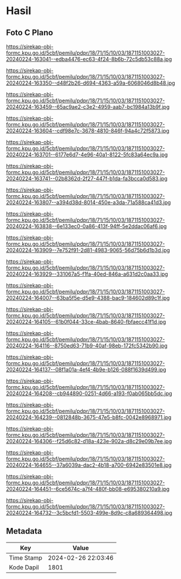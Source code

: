 # Hasil

## Foto C Plano

https://sirekap-obj-formc.kpu.go.id/5cbf/pemilu/pdpr/18/71/15/10/03/1871151003027-20240224-163041--edba4476-ec63-4f24-8b6b-72c5db53c88a.jpg

https://sirekap-obj-formc.kpu.go.id/5cbf/pemilu/pdpr/18/71/15/10/03/1871151003027-20240224-163350--d48f2b26-d694-4363-a59a-6068046d8b48.jpg

https://sirekap-obj-formc.kpu.go.id/5cbf/pemilu/pdpr/18/71/15/10/03/1871151003027-20240224-163459--65ac9ae2-c3e2-4959-aab7-bc1984a13b9f.jpg

https://sirekap-obj-formc.kpu.go.id/5cbf/pemilu/pdpr/18/71/15/10/03/1871151003027-20240224-163604--cdf98e7c-3678-4810-846f-94a4c72f5873.jpg

https://sirekap-obj-formc.kpu.go.id/5cbf/pemilu/pdpr/18/71/15/10/03/1871151003027-20240224-163701--6177e6d7-4e96-40a1-8122-5fc83a64ec9a.jpg

https://sirekap-obj-formc.kpu.go.id/5cbf/pemilu/pdpr/18/71/15/10/03/1871151003027-20240224-163741--02b8362d-2f27-447f-b1da-fa3bcca0d583.jpg

https://sirekap-obj-formc.kpu.go.id/5cbf/pemilu/pdpr/18/71/15/10/03/1871151003027-20240224-163807--a394d38d-8014-450e-a3da-71a588ca41d3.jpg

https://sirekap-obj-formc.kpu.go.id/5cbf/pemilu/pdpr/18/71/15/10/03/1871151003027-20240224-163838--6e133ec0-0a86-413f-94ff-5e2ddac06af6.jpg

https://sirekap-obj-formc.kpu.go.id/5cbf/pemilu/pdpr/18/71/15/10/03/1871151003027-20240224-163909--7e752f91-2d81-4983-9065-56d75b6d1b3d.jpg

https://sirekap-obj-formc.kpu.go.id/5cbf/pemilu/pdpr/18/71/15/10/03/1871151003027-20240224-163929--331067a5-f1fa-40ed-846a-a631d2c0aa33.jpg

https://sirekap-obj-formc.kpu.go.id/5cbf/pemilu/pdpr/18/71/15/10/03/1871151003027-20240224-164007--63ba5f5e-d5e9-4388-bac9-184602d89c1f.jpg

https://sirekap-obj-formc.kpu.go.id/5cbf/pemilu/pdpr/18/71/15/10/03/1871151003027-20240224-164105--61b0f044-33ce-4bab-8640-fbfaecc41f1d.jpg

https://sirekap-obj-formc.kpu.go.id/5cbf/pemilu/pdpr/18/71/15/10/03/1871151003027-20240224-164116--8750ed63-71b9-40af-98eb-172fc5342b90.jpg

https://sirekap-obj-formc.kpu.go.id/5cbf/pemilu/pdpr/18/71/15/10/03/1871151003027-20240224-164137--08f1a01a-4ef4-4b9e-b126-088f1639d499.jpg

https://sirekap-obj-formc.kpu.go.id/5cbf/pemilu/pdpr/18/71/15/10/03/1871151003027-20240224-164208--cb944890-0251-4d66-a193-f0ab065bb5dc.jpg

https://sirekap-obj-formc.kpu.go.id/5cbf/pemilu/pdpr/18/71/15/10/03/1871151003027-20240224-164239--0812848b-3675-47e5-b8fc-0042e8968971.jpg

https://sirekap-obj-formc.kpu.go.id/5cbf/pemilu/pdpr/18/71/15/10/03/1871151003027-20240224-164306--f25d6c82-d18a-423e-902a-d8c29e09b7ee.jpg

https://sirekap-obj-formc.kpu.go.id/5cbf/pemilu/pdpr/18/71/15/10/03/1871151003027-20240224-164655--37a6039a-dac2-4b18-a700-6942e83501e8.jpg

https://sirekap-obj-formc.kpu.go.id/5cbf/pemilu/pdpr/18/71/15/10/03/1871151003027-20240224-164451--6ce5674c-a7f4-480f-bb08-e695380210a9.jpg

https://sirekap-obj-formc.kpu.go.id/5cbf/pemilu/pdpr/18/71/15/10/03/1871151003027-20240224-164732--3c5bcfd1-5503-499e-8d9c-c8a689364498.jpg


## Metadata

| Key        | Value               |
| ---------- | ------------------- |
| Time Stamp | 2024-02-26 22:03:46 |
| Kode Dapil | 1801                |



